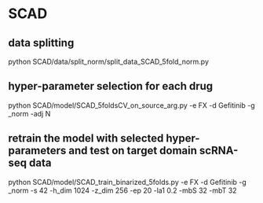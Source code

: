 # SCAD

## data splitting
python SCAD/data/split_norm/split_data_SCAD_5fold_norm.py

## hyper-parameter selection for each drug
python SCAD/model/SCAD_5foldsCV_on_source_arg.py -e FX -d Gefitinib -g _norm -adj N

## retrain the model with selected hyper-parameters and test on target domain scRNA-seq data
python SCAD/model/SCAD_train_binarized_5folds.py -e FX -d Gefitinib -g _norm -s 42 -h_dim 1024 -z_dim 256 -ep 20 -la1 0.2 -mbS 32 -mbT 32
